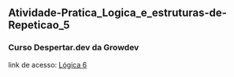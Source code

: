 ## Atividade-Pratica_Logica_e_estruturas-de-Repeticao_5
### Curso Despertar.dev da Growdev
link de acesso: <a href="https://edsoncamarafilho.github.io/Atividade-Pratica_Logica_e_estruturas-de-Repeticao_6/" target="_blank">Lógica 6<a> 
 